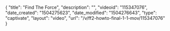 {
    "title": "Find The Force",
    "description": "",
    "videoid": "115347076",
    "date_created": "1504275623",
    "date_modified": "1504276643",
    "type": "captivate",
    "layout": "video",
    "url": "\/v\/ff2-howto-final-1-1-mov\/115347076"
}